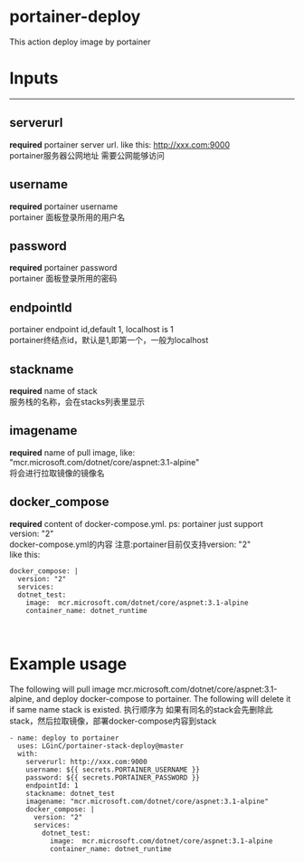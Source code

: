 # portainer-deploy
This action deploy image by portainer

# Inputs
---
## serverurl
**required**  portainer server url. like this: http://xxx.com:9000 <br>
portainer服务器公网地址  需要公网能够访问

## username
**required**  portainer username <br>
portainer 面板登录所用的用户名

## password
**required**  portainer password <br>
portainer 面板登录所用的密码

## endpointId
portainer endpoint id,default 1,  localhost is 1 <br>
portainer终结点id，默认是1,即第一个，一般为localhost

## stackname
**required** name of stack <br>
服务栈的名称，会在stacks列表里显示

## imagename
**required** name of pull image, like:  "mcr.microsoft.com/dotnet/core/aspnet:3.1-alpine" <br>
将会进行拉取镜像的镜像名

## docker_compose
**required** content of docker-compose.yml.  ps: portainer just support version: "2" <br>
docker-compose.yml的内容 注意:portainer目前仅支持version: "2" <br>
like this:
```
docker_compose: |
  version: "2"
  services:
  dotnet_test:
    image:  mcr.microsoft.com/dotnet/core/aspnet:3.1-alpine
    container_name: dotnet_runtime
```
<br>
    
# Example usage
The following will pull image mcr.microsoft.com/dotnet/core/aspnet:3.1-alpine, and deploy docker-compose to portainer.
The following will delete it if same name stack is existed.
执行顺序为 如果有同名的stack会先删除此stack，然后拉取镜像，部署docker-compose内容到stack
```
- name: deploy to portainer
  uses: LGinC/portainer-stack-deploy@master
  with: 
    serverurl: http://xxx.com:9000
    username: ${{ secrets.PORTAINER_USERNAME }}
    password: ${{ secrets.PORTAINER_PASSWORD }}
    endpointId: 1
    stackname: dotnet_test
    imagename: "mcr.microsoft.com/dotnet/core/aspnet:3.1-alpine"
    docker_compose: |
      version: "2"
      services:
        dotnet_test:
          image:  mcr.microsoft.com/dotnet/core/aspnet:3.1-alpine
          container_name: dotnet_runtime       
```
